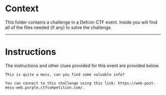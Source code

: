 # Context

This folder contains a challenge in a Defcon CTF event. Inside you will find all of the files needed (if any) to solve the challenge. 

---

# Instructions

The instructions and other clues provided for this event are provided below.

```
This is quite a mess, can you find some valuable info?

You can connect to this challenge using this link: https://web-post-mess-web.purple.ctfcompetition.com/.

```